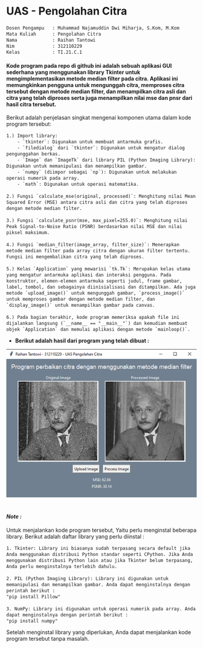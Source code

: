 # UAS - Pengolahan Citra
```
Dosen Pengampu   : Muhammad Najamuddin Dwi Miharja, S.Kom, M.Kom
Mata Kuliah      : Pengolahan Citra
Nama             : Raihan Tantowi
Nim              : 312110229
Kelas            : TI.21.C.1
```
#### Kode program pada repo di github ini adalah sebuah aplikasi GUI sederhana yang menggunakan library Tkinter untuk mengimplementasikan metode median filter pada citra. Aplikasi ini memungkinkan pengguna untuk mengunggah citra, memproses citra tersebut dengan metode median filter, dan menampilkan citra asli dan citra yang telah diproses serta juga menampilkan nilai mse dan pnsr dari hasil citra tersebut.

Berikut adalah penjelasan singkat mengenai komponen utama dalam kode program tersebut:
```
1.) Import library:
    - `tkinter`: Digunakan untuk membuat antarmuka grafis.
    - `filedialog` dari `tkinter`: Digunakan untuk mengatur dialog pengunggahan berkas.
    - `Image` dan `ImageTk` dari library PIL (Python Imaging Library): Digunakan untuk memanipulasi dan menampilkan gambar.
    - `numpy` (diimpor sebagai `np`): Digunakan untuk melakukan operasi numerik pada array.
    - `math`: Digunakan untuk operasi matematika.

2.) Fungsi `calculate_mse(original, processed)`: Menghitung nilai Mean Squared Error (MSE) antara citra asli dan citra yang telah diproses dengan metode median filter.

3.) Fungsi `calculate_psnr(mse, max_pixel=255.0)`: Menghitung nilai Peak Signal-to-Noise Ratio (PSNR) berdasarkan nilai MSE dan nilai piksel maksimum.

4.) Fungsi `median_filter(image_array, filter_size)`: Menerapkan metode median filter pada array citra dengan ukuran filter tertentu. Fungsi ini mengembalikan citra yang telah diproses.

5.) Kelas `Application` yang mewarisi `tk.Tk`: Merupakan kelas utama yang mengatur antarmuka aplikasi dan interaksi pengguna. Pada konstruktor, elemen-elemen antarmuka seperti judul, frame gambar, label, tombol, dan sebagainya diinisialisasi dan ditampilkan. Ada juga metode `upload_image()` untuk mengunggah gambar, `process_image()` untuk memproses gambar dengan metode median filter, dan `display_image()` untuk menampilkan gambar pada canvas.

6.) Pada bagian terakhir, kode program memeriksa apakah file ini dijalankan langsung (`__name__ == "__main__"`) dan kemudian membuat objek `Application` dan memulai aplikasi dengan metode `mainloop()`.
```

* **Berikut adalah hasil dari program yang telah dibuat :**

![Gambar 1](img/ss1.png)

#
#
#### *Note :*
Untuk menjalankan kode program tersebut, Yaitu perlu menginstal beberapa library. Berikut adalah daftar library yang perlu diinstal :
```
1. Tkinter: Library ini biasanya sudah terpasang secara default jika Anda menggunakan distribusi Python standar seperti CPython. Jika Anda menggunakan distribusi Python lain atau jika Tkinter belum terpasang, Anda perlu menginstalnya terlebih dahulu.

2. PIL (Python Imaging Library): Library ini digunakan untuk memanipulasi dan menampilkan gambar. Anda dapat menginstalnya dengan perintah berikut :
"pip install Pillow"

3. NumPy: Library ini digunakan untuk operasi numerik pada array. Anda dapat menginstalnya dengan perintah berikut :
"pip install numpy"
```
Setelah menginstal library yang diperlukan, Anda dapat menjalankan kode program tersebut tanpa masalah. 